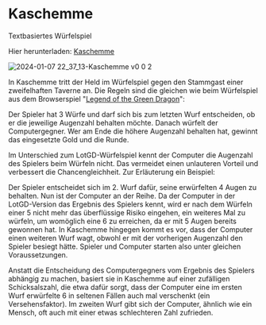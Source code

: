 # Kaschemme
Textbasiertes Würfelspiel

Hier herunterladen: [Kaschemme](https://github.com/Alsweider/Kaschemme/releases/latest)

![2024-01-07 22_37_13-Kaschemme v0 0 2](https://github.com/Alsweider/Kaschemme/assets/30653982/fc115736-9ffe-4545-a642-159408b54d7a)

In Kaschemme tritt der Held im Würfelspiel gegen den Stammgast einer zweifelhaften Taverne an. Die Regeln sind die gleichen wie beim Würfelspiel aus dem Browserspiel "[Legend of the Green Dragon](https://de.wikipedia.org/wiki/Legend_of_the_Green_Dragon)":

Der Spieler hat 3 Würfe und darf sich bis zum letzten Wurf entscheiden, ob er die jeweilige Augenzahl behalten möchte. Danach würfelt der Computergegner. Wer am Ende die höhere Augenzahl behalten hat, gewinnt das eingesetzte Gold und die Runde.

Im Unterschied zum LotGD-Würfelspiel kennt der Computer die Augenzahl des Spielers beim Würfeln nicht. Das vermeidet einen unlauteren Vorteil und verbessert die Chancengleichheit. Zur Erläuterung ein Beispiel:

Der Spieler entscheidet sich im 2. Wurf dafür, seine erwürfelten 4 Augen zu behalten. Nun ist der Computer an der Reihe. Da der Computer in der LotGD-Version das Ergebnis des Spielers kennt, wird er nach dem Würfeln einer 5 nicht mehr das überflüssige Risiko eingehen, ein weiteres Mal zu würfeln, um womöglich eine 6 zu erreichen, da er mit 5 Augen bereits gewonnen hat. In Kaschemme hingegen kommt es vor, dass der Computer einen weiteren Wurf wagt, obwohl er mit der vorherigen Augenzahl den Spieler besiegt hätte. Spieler und Computer starten also unter gleichen Voraussetzungen.

Anstatt die Entscheidung des Computergegners vom Ergebnis des Spielers abhängig zu machen, basiert sie in Kaschemme auf einer zufälligen Schicksalszahl, die etwa dafür sorgt, dass der Computer eine im ersten Wurf erwürfelte 6 in seltenen Fällen auch mal verschenkt (ein Versehensfaktor). Im zweiten Wurf gibt sich der Computer, ähnlich wie ein Mensch, oft auch mit einer etwas schlechteren Zahl zufrieden. 

